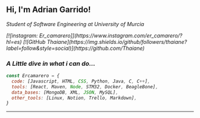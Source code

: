 <h2>Hi, I'm Adrian Garrido!</h2>
<p><em> Student of Software Engineering at <href="https://www.um.es">University of Murcia </a></p>
[![instagram: Er_camarero]](https://www.instagram.com/er_camarero/?hl=es)
[![GitHub Thaiane](https://img.shields.io/github/followers/thaiane?label=follow&style=social)](https://github.com/Thaiane)

### A Little dive in what i can do...
```javascript
const Ercamarero = {
  code: [Javascript, HTML, CSS, Python, Java, C, C++],
  tools: [React, Maven, Node, STM32, Docker, BeagleBone],
  data_bases: [MongoDB, XML, JSON, MySQL],
  other_tools: [Linux, Notion, Trello, Markdown],
}
```
---
